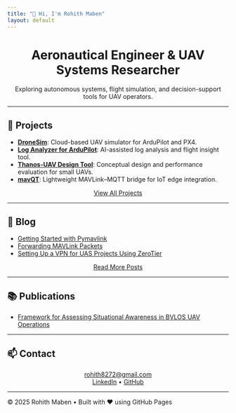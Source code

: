 ```yaml
---
title: "👋 Hi, I'm Rohith Maben"
layout: default
---
```


<link rel="stylesheet" href="dark.css">


<h1 align="center">Aeronautical Engineer & UAV Systems Researcher</h1>

<p align="center">
Exploring autonomous systems, flight simulation, and decision-support tools for UAV operators.
</p>

---

## 🚀 Projects

- [**DroneSim**](https://dronesim.xyz): Cloud-based UAV simulator for ArduPilot and PX4.  
- [**Log Analyzer for ArduPilot**](/projects/log-analyzer): AI-assisted log analysis and flight insight tool.  
- [**Thanos-UAV Design Tool**](/projects/thanos-uav): Conceptual design and performance evaluation for small UAVs.  
- [**mavQT**](https://github.com/rohith8272/mavQT): Lightweight MAVLink–MQTT bridge for IoT edge integration.

<p align="center">
<a href="/projects" class="button">View All Projects</a>
</p>

---

## 📝 Blog

- [Getting Started with Pymavlink](https://dronesim.gitbook.io/dronesim-docs/development-tutorials/getting-started-with-pymavlink-connecting-to-a-drone-simulator)
- [Forwarding MAVLink Packets](https://dronesim.gitbook.io/dronesim-docs/development-tutorials/forwarding-mavlink-packets)
- [Setting Up a VPN for UAS Projects Using ZeroTier](https://dronesim.gitbook.io/dronesim-docs/setting-up-a-vpn-for-uas-projects-using-zerotier)

<p align="center">
<a href="/blog" class="button">Read More Posts</a>
</p>

---

## 📚 Publications

- [Framework for Assessing Situational Awareness in BVLOS UAV Operations](https://dl.acm.org/doi/10.5555/3721488.3721702)

---

## 📫 Contact

<p align="center">
<a href="mailto:rohith8272@gmail.com">rohith8272@gmail.com</a>  
<br>
<a href="https://www.linkedin.com/in/rohithmaben">LinkedIn</a> •
<a href="https://github.com/rohith8272">GitHub</a>
</p>

---

<footer>
  © 2025 Rohith Maben • Built with ❤️ using GitHub Pages
</footer>

